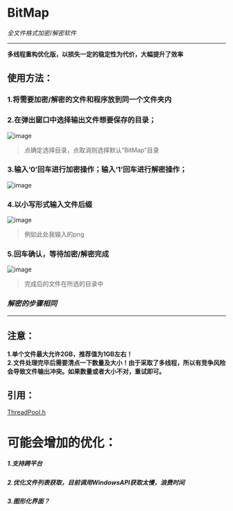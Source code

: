 # BitMap
*全文件格式加密/解密软件*

------------

**多线程重构优化版，以损失一定的稳定性为代价，大幅提升了效率**
## 使用方法：
### 1.将需要加密/解密的文件和程序放到同一个文件夹内

### 2.在弹出窗口中选择输出文件想要保存的目录；
![image](https://user-images.githubusercontent.com/48341563/146028621-9a285648-f074-418d-a4de-478365daa4ea.png)
> 点确定选择目录，点取消则选择默认“BitMap”目录

### 3.输入‘0’回车进行加密操作；输入‘1’回车进行解密操作；
![image](https://user-images.githubusercontent.com/48341563/146029297-2a563057-c483-4d47-b7af-fb7a4469a324.png)

### 4.以小写形式输入文件后缀
![image](https://user-images.githubusercontent.com/48341563/146029857-07e741f6-eea4-4493-9239-9b9e87ed0ee8.png)
> 例如此处我输入的png

### 5.回车确认，等待加密/解密完成
![image](https://user-images.githubusercontent.com/48341563/146030054-c85c08a9-63d1-4ca2-bf0b-087b4b0c3dce.png)
> 完成后的文件在所选的目录中

### *解密的步骤相同*

------------

## 注意：
**1.单个文件最大允许2GB，推荐值为1GB左右！**  
**2.文件处理完毕后需要清点一下数量及大小！由于采取了多线程，所以有竞争风险会导致文件输出冲突。如果数量或者大小不对，重试即可。**

## 引用：
[ThreadPool.h](https://github.com/progschj/ThreadPool "ThreadPool.h")

# 可能会增加的优化：
##### 1.支持跨平台
##### 2.优化文件列表获取，目前调用WindowsAPI获取太慢，浪费时间
##### 3.图形化界面？
